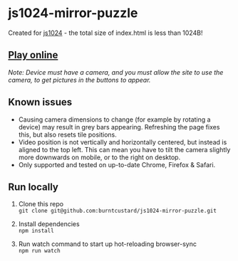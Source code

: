 # js1024-mirror-puzzle

Created for [js1024](https://js1024.fun) - the total size of index.html is less than 1024B!

## [Play online](https://burnt.io/js1024-mirror-puzzle)

_Note: Device must have a camera, and you must allow the site to use the camera, to get pictures in the buttons to appear._

## Known issues

- Causing camera dimensions to change (for example by rotating a device) may result in grey bars appearing. Refreshing the page fixes this, but also resets tile positions.
- Video position is not vertically and horizontally centered, but instead is aligned to the top left. This can mean you have to tilt the camera slightly more downwards on mobile, or to the right on desktop.
- Only supported and tested on up-to-date Chrome, Firefox & Safari.

## Run locally

1. Clone this repo  
  `git clone git@github.com:burntcustard/js1024-mirror-puzzle.git`

2. Install dependencies  
  `npm install`

3. Run watch command to start up hot-reloading browser-sync  
  `npm run watch`
